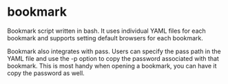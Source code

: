bookmark
=======

Bookmark script written in bash. It uses individual YAML files for each bookmark and supports setting default browsers for each bookmark. 

Bookmark also integrates with pass. Users can specify the pass path in the YAML file and use the -p option to copy the password associated with that bookmark. This is most handy when opening a bookmark, you can have it copy the password as well.
